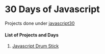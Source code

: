 # 30 Days of Javascript


Projects done under [javascript30](https://javascript30.com/)

#### List of Projects and Days

1.  [Javascript Drum Stick](https://sahilister.github.io/30-days-of-Javascript/01%20-%20Javascript%20Drum%20Stick/index.html)



